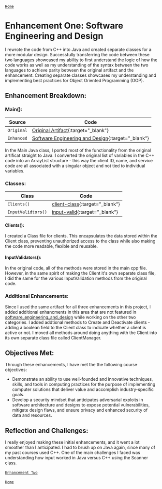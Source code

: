[`Home`](index.md)
# Enhancement One: Software Engineering and Design

I rewrote the code from C++ into Java and created separate classes for a more modular design. Successfully transferring the code between these two languages showcased my ability to first understand the logic of how the code works as well as my understanding of the syntax between the two languages to achieve parity between the original artifact and the enhancement. Creating separate classes showcases my understanding and implementing best practices for Object Oriented Programming (OOP).

## Enhancement Breakdown:

### Main():

| Source     | Code                                                                                                                                   |
| ---------- | -------------------------------------------------------------------------------------------------------------------------------------- |
| `Original` | [Original Artifact](/software_engineering_and_design/Project2_C++_CS410.cpp){:target="_blank"}                                         |
| `Enhanced` | [Software Engineering and Design](/software_engineering_and_design/capstone/src/main/java/com/capstone/Main.java){:target="_blank"}    |

In the Main Java class, I ported most of the functionality from the original artificat straight to Java. I converted the original list of variables in the C++ code into an ArrayList structure - this way the client ID, name, and service code are all associated with a singular object and not tied to individual variables. 

### Classes:

| Class                        | Code                                                                                                                         |
| ---------------------------- | ---------------------------------------------------------------------------------------------------------------------------- |
| `Clients()`                  | [client-class](/software_engineering_and_design/capstone/src/main/java/com/capstone/Clients.java){:target="_blank"}          |
|`InputValidtors()`            | [input-valid](/software_engineering_and_design/capstone/src/main/java/com/capstone/InputValidators.java){:target="_blank"}   |

#### Clients():
I created a Class file for clients. This encapsulates the data stored within the Client class, preventing unauthorized access to the class 
while also making the code more readable, flexible and reusable. 

#### InputValidators():

In the original code, all of the methods were stored in the main cpp file. However, in the same spirit of making the Client it's own separate class file, I did the same for the various InputValidation methods from the original code. 

### Additional Enhancements:

Since I used the same artifact for all three enhancements in this project, I added additional enhancments in this area that are not featured in [software_engineering_and_design](/software_engineering_and_design/capstone/src/main/java/com/capstone/Main.java) while working on the other two categories. I added addtional methods to Create and Deactivate clients - adding a boolean field to the Client class to indicate whether a client is active or not. I moved all methods around doing anything with the Client into its own separate class file called ClientManager. 

## Objectives Met:

Through these enhancements, I have met the the following course objectives:  

  
- Demonstrate an ability to use well-founded and innovative techniques, skills, and tools in computing practices for the purpose of implementing computer solutions that deliver value and accomplish industry-specific goals.
- Develop a security mindset that anticipates adversarial exploits in software architecture and designs to expose potential vulnerabilities, mitigate design flaws, and ensure privacy and enhanced security of data and resources.

## Reflection and Challenges:

I really enjoyed making these initial enhancements, and it went a lot smoother than I anticipated. I had to brush up on Java again, since many of my past courses used C++. One of the main challenges I faced was understanding how input worked in Java versus C++ using the Scanner class.\
\
[`Enhancement Two`](enhancement_two.md)\
\
[`Home`](index.md)
